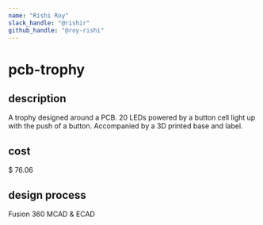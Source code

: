 ```yaml
---
name: "Rishi Roy"
slack_handle: "@rishir"
github_handle: "@roy-rishi"
---
```


# pcb-trophy

## description
A trophy designed around a PCB. 20 LEDs powered by a button cell light up with the push of a button. Accompanied by a 3D printed base and label.

## cost
$ 76.06

## design process
Fusion 360 MCAD & ECAD
